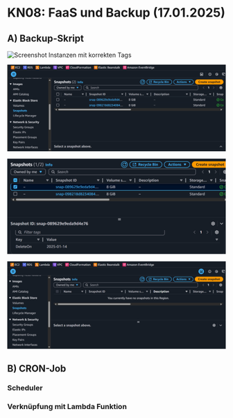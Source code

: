 # KN08: FaaS und Backup (17.01.2025) ##

## A) Backup-Skript ##

![Screenshot Instanzen mit korrekten Tags](/m346-Cloud/Images/KN08/TAGGED-INSTANCES.png)

![Screenshot Liste der erstellten Snapshots](/m346-Cloud/Images/KN08/SNAPSHOTS.png)

![Screenshot der Tags eines erstellten Snapshots](/m346-Cloud/Images/KN08/TAGGED-SNAPSHOT.png)

![Screenshot Liste nach Ausführung des Cleanup](/m346-Cloud/Images/KN08/POST-CLEANUP.png)

## B) CRON-Job ##

### Scheduler ###

### Verknüpfung mit Lambda Funktion ###
